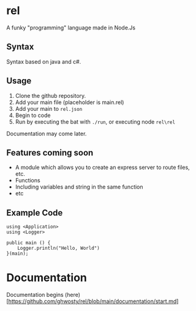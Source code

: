 # rel

A funky "programming" language made in Node.Js

## Syntax

Syntax based on java and c#.

## Usage

1. Clone the github repository.
2. Add your main file (placeholder is main.rel)
3. Add your main to `rel.json`
4. Begin to code
5. Run by executing the bat with `./run`, or executing node `rel\rel`

Documentation may come later.

## Features coming soon

- A module which allows you to create an express server to route files, etc.
- Functions
- Including variables and string in the same function
- etc


## Example Code

```
using <Application>
using <Logger>

public main () {
    Logger.println("Hello, World")
}(main);
```

# Documentation
Documentation begins (here)[https://github.com/ghwosty/rel/blob/main/documentation/start.md]

